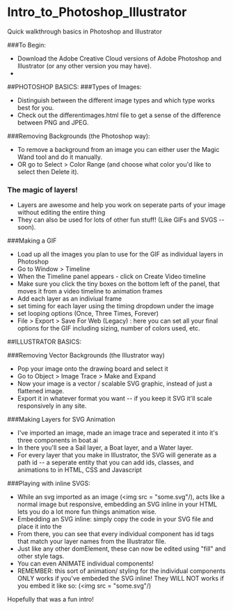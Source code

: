 # Intro_to_Photoshop_Illustrator
Quick walkthrough basics in Photoshop and Illustrator


###To Begin:
- Download the Adobe Creative Cloud versions of Adobe Photoshop and Illustrator (or any other version you may have).
- 
##PHOTOSHOP BASICS:
###Types of Images:
- Distinguish between the different image types and which type works best for you. 
- Check out the differentimages.html file to get a sense of the difference between PNG and JPEG. 

###Removing Backgrounds (the Photoshop way):
- To remove a background from an image you can either user the Magic Wand tool and do it manually. 
- OR go to Select > Color Range (and choose what color you'd like to select then Delete it). 

### The magic of layers! 
- Layers are awesome and help you work on seperate parts of your image without editing the entire thing
- They can also be used for lots of other fun stuff! (Like GIFs and SVGS -- soon). 

###Making a GIF
- Load up all the images you plan to use for the GIF as individual layers in Photoshop
- Go to Window > Timeline
- When the Timeline panel appears - click on Create Video timeline
- Make sure you click the tiny boxes on the bottom left of the panel, that moves it from a video timeline to animation frames
- Add each layer as an indiviual frame 
- set timing for each layer using the timing dropdown under the image
- set looping options (Once, Three Times, Forever)
- File > Export > Save For Web (Legacy) : here you can set all your final options for the GIF including sizing, number of colors used, etc. 


##ILLUSTRATOR BASICS: 

###Removing Vector Backgrounds (the Illustrator way)
- Pop your image onto the drawing board and select it 
- Go to Object > Image Trace > Make and Expand
- Now your image is a vector / scalable SVG graphic, instead of just a flattened image.
- Export it in whatever format you want -- if you keep it SVG it'll scale responsively in any site.

###Making Layers for SVG Animation
- I've imported an image, made an image trace and seperated it into it's three components in boat.ai
- In there you'll see a Sail layer, a Boat layer, and a Water layer. 
- For every layer that you make in Illustrator, the SVG will generate as a path id -- a seperate entity that you can add ids, classes, and animations to in HTML, CSS and Javascript

###Playing with inline SVGS:
- While an svg imported as an image (<img src = "some.svg"/), acts like a normal image but responsive, embedding an SVG inline in your HTML lets you do a lot more fun things animation wise. 
- Embedding an SVG inline: simply copy the code in your SVG file and place it into the <body> 
- From there, you can see that every individual component has id tags that match your layer names from the Illustrator file.
- Just like any other domElement, these can now be edited using "fill" and other style tags. 
- You can even ANIMATE individual components! 
- REMEMBER: this sort of animation/ styling for the individual components ONLY works if you've embeded the SVG inline! They WILL NOT works if you embed it like so: (<img src = "some.svg"/)


Hopefully that was a fun intro! 
